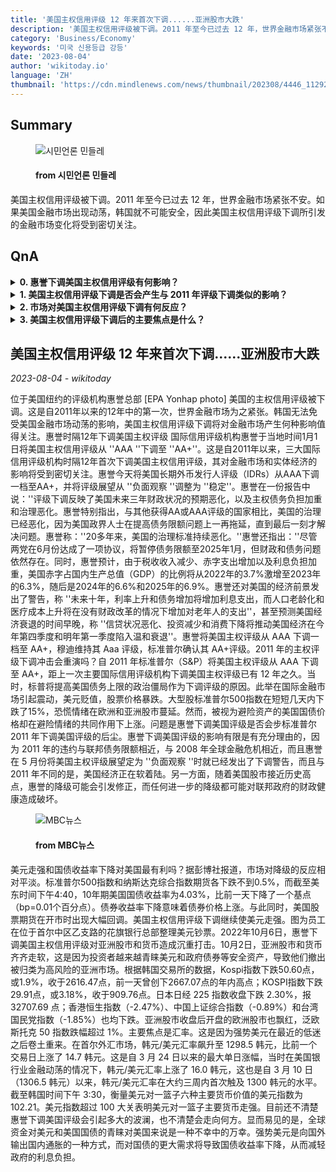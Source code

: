 ```yaml
---
title: '美国主权信用评级 12 年来首次下调......亚洲股市大跌'
description: '美国主权信用评级被下调。2011 年至今已过去 12 年，世界金融市场紧张不安。如果美国金融市场出现动荡，韩国就不可能安全，因此美国主权信用评级下调所引发的金融市场变化将受到密切关注。'
category: 'Business/Economy'
keywords: '미국 신용등급 강등'
date: '2023-08-04'
author: 'wikitoday.io'
language: 'ZH'
thumbnail: 'https://cdn.mindlenews.com/news/thumbnail/202308/4446_11292_2019_v150.jpg'
---
```


## Summary



<figure>
    <img src="https://cdn.mindlenews.com/news/thumbnail/202308/4446_11292_2019_v150.jpg" alt="시민언론 민들레" />
    <figcaption>
        <h4> from 시민언론 민들레</h4>
    </figcaption>
</figure>


美国主权信用评级被下调。2011 年至今已过去 12 年，世界金融市场紧张不安。如果美国金融市场出现动荡，韩国就不可能安全，因此美国主权信用评级下调所引发的金融市场变化将受到密切关注。


## QnA

    
<details>
        <summary><b>0. 惠誉下调美国主权信用评级有何影响？</b></summary>
        惠誉下调评级反映了美国未来三年财政状况的预期恶化，以及主权债务负担加重和治理恶化。这是自2011年以来，三大国际信用评级机构12年来首次下调美国主权信用评级。
    </details>
    
<details>
        <summary><b>1. 美国主权信用评级下调是否会产生与 2011 年评级下调类似的影响？</b></summary>
        考虑到 2011 年违约与联邦债务限额的临近、2008 年全球金融危机的临近，以及惠誉在 5 月份将美国主权评级展望定为 ''负面观察 ''时就已发出降级警告，有充分理由认为惠誉下调美国评级的影响将是有限的。此外，美国经济目前正处于软着陆阶段。
    </details>
    
<details>
        <summary><b>2. 市场对美国主权信用评级下调有何反应？</b></summary>
        市场对评级下调的反应相对平淡。标准普尔 500 指数和纳斯达克综合指数期货下跌不到 0.5%，10 年期美国国债收益率略有下降。不过，亚洲股市和货币受到重创，因为投资者越来越倾向于安全资产，撤出了风险较高的亚洲市场。
    </details>
    
<details>
        <summary><b>3. 美国主权信用评级下调后的主要焦点是什么？</b></summary>
        主要焦点是汇率，因为美元在经历了近期的低迷之后正在卷土重来。美元走强有助于向国外输出国内通胀，对美国国债的更大需求将导致国债收益率下降，从而减轻政府的利息负担。
    </details>
    


## 美国主权信用评级 12 年来首次下调......亚洲股市大跌

_2023-08-04 - wikitoday_

位于美国纽约的评级机构惠誉总部 [EPA Yonhap photo] 美国的主权信用评级被下调。这是自2011年以来的12年中的第一次，世界金融市场为之紧张。韩国无法免受美国金融市场动荡的影响，美国主权信用评级下调将对金融市场产生何种影响值得关注。惠誉时隔12年下调美国主权评级 国际信用评级机构惠誉于当地时间1月1日将美国主权信用评级从 ''AAA ''下调至 ''AA+''。这是自2011年以来，三大国际信用评级机构时隔12年首次下调美国主权信用评级，其对金融市场和实体经济的影响将受到密切关注。惠誉今天将美国长期外币发行人评级（IDRs）从AAA下调一档至AA+，并将评级展望从 ''负面观察 ''调整为 ''稳定''。惠誉在一份报告中说：''评级下调反映了美国未来三年财政状况的预期恶化，以及主权债务负担加重和治理恶化。惠誉特别指出，与其他获得AA或AAA评级的国家相比，美国的治理已经恶化，因为美国政界人士在提高债务限额问题上一再拖延，直到最后一刻才解决问题。惠誉称：''20多年来，美国的治理标准持续恶化。''惠誉还指出：''尽管两党在6月份达成了一项协议，将暂停债务限额至2025年1月，但财政和债务问题依然存在。同时，惠誉预计，由于税收收入减少、赤字支出增加以及利息负担加重，美国赤字占国内生产总值（GDP）的比例将从2022年的3.7%激增至2023年的6.3%，随后是2024年的6.6%和2025年的6.9%。惠誉还对美国的经济前景发出了警告，称 ''未来十年，利率上升和债务增加将增加利息支出，而人口老龄化和医疗成本上升将在没有财政改革的情况下增加对老年人的支出''，甚至预测美国经济衰退的时间早晚，称 ''信贷状况恶化、投资减少和消费下降将推动美国经济在今年第四季度和明年第一季度陷入温和衰退''。惠誉将美国主权评级从 AAA 下调一档至 AA+，穆迪维持其 Aaa 评级，标准普尔确认其 AA+评级。2011 年的主权评级下调冲击会重演吗？自 2011 年标准普尔（S&P）将美国主权评级从 AAA 下调至 AA+，距上一次主要国际信用评级机构下调美国主权评级已有 12 年之久。当时，标普将提高美国债务上限的政治僵局作为下调评级的原因。此举在国际金融市场引起震动，美元贬值，股票价格暴跌。大型股标准普尔500指数在短短几天内下跌了15%，恐慌情绪在欧洲和亚洲股市蔓延。然而，被视为避险资产的美国国债价格却在避险情绪的共同作用下上涨。问题是惠誉下调美国评级是否会步标准普尔 2011 年下调美国评级的后尘。惠誉下调美国评级的影响有限是有充分理由的，因为 2011 年的违约与联邦债务限额相近，与 2008 年全球金融危机相近，而且惠誉在 5 月份将美国主权评级展望定为 ''负面观察 ''时就已经发出了下调警告，而且与 2011 年不同的是，美国经济正在软着陆。另一方面，随着美国股市接近历史高点，惠誉的降级可能会引发修正，而任何进一步的降级都可能对联邦政府的财政健康造成破坏。


<figure>
    <img src="https://image.imnews.imbc.com/replay/2023/nw930/article/__icsFiles/afieldfile/2023/08/03/0930_20230803_093536_1_4_Large.jpg" alt="MBC뉴스" />
    <figcaption>
        <h4> from MBC뉴스</h4>
    </figcaption>
</figure>


美元走强和国债收益率下降对美国最有利吗？据彭博社报道，市场对降级的反应相对平淡。标准普尔500指数和纳斯达克综合指数期货各下跌不到0.5%，而截至美东时间下午4:40，10年期美国国债收益率为4.03%，比前一天下降了一个基点（bp=0.01个百分点）。债券收益率下降意味着债券价格上涨。与此同时，美国股票期货在开市时出现大幅回调。美国主权信用评级下调继续使美元走强。图为员工在位于首尔中区乙支路的花旗银行总部整理美元钞票。2022年10月6日，惠誉下调美国主权信用评级对亚洲股市和货币造成沉重打击。10月2日，亚洲股市和货币齐齐走软，这是因为投资者越来越青睐美元和政府债券等安全资产，导致他们撤出被归类为高风险的亚洲市场。根据韩国交易所的数据，Kospi指数下跌50.60点，或1.9%，收于2616.47点，前一天曾创下2667.07点的年内高点；KOSPI指数下跌29.91点，或3.18%，收于909.76点。日本日经 225 指数收盘下跌 2.30%，报 32707.69 点；香港恒生指数（-2.47%）、中国上证综合指数（-0.89%）和台湾国民党指数（-1.85%）也均下跌。亚洲股市收盘后开盘的欧洲股市也飘红，泛欧斯托克 50 指数跌幅超过 1%。主要焦点是汇率。这是因为强势美元在最近的低迷之后卷土重来。在首尔外汇市场，韩元/美元汇率飙升至 1298.5 韩元，比前一个交易日上涨了 14.7 韩元。这是自 3 月 24 日以来的最大单日涨幅，当时在美国银行业金融动荡的情况下，韩元/美元汇率上涨了 16.0 韩元，这也是自 3 月 10 日（1306.5 韩元）以来，韩元/美元汇率在大约三周内首次触及 1300 韩元的水平。截至韩国时间下午 3:30，衡量美元对一篮子六种主要货币价值的美元指数为 102.21。美元指数超过 100 大关表明美元对一篮子主要货币走强。目前还不清楚惠誉下调美国评级会引起多大的波澜，也不清楚会走向何方。显而易见的是，全球资金对美元和美国国债的青睐对美国来说是一种不幸中的万幸。强势美元是向国外输出国内通胀的一种方式，而对国债的更大需求将导致国债收益率下降，从而减轻政府的利息负担。

